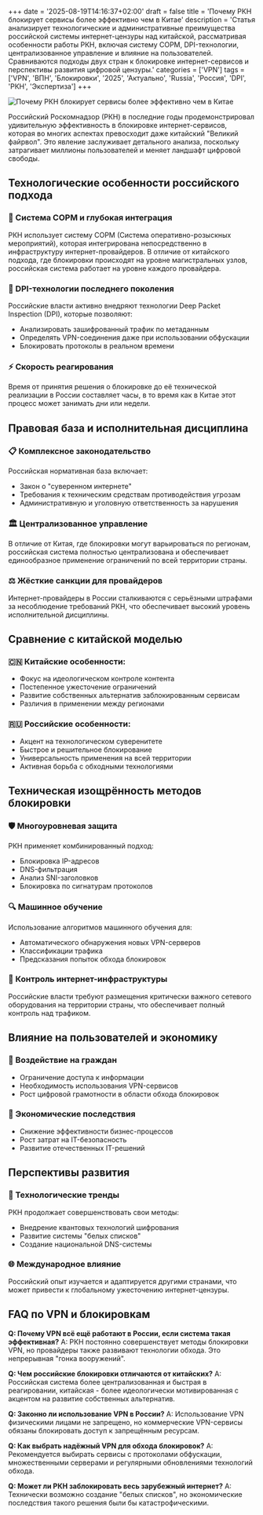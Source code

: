 +++
date = '2025-08-19T14:16:37+02:00'
draft = false
title = 'Почему РКН блокирует сервисы более эффективно чем в Китае'
description = 'Статья анализирует технологические и административные преимущества российской системы интернет-цензуры над китайской, рассматривая особенности работы РКН, включая систему СОРМ, DPI-технологии, централизованное управление и влияние на пользователей. Сравниваются подходы двух стран к блокировке интернет-сервисов и перспективы развития цифровой цензуры.'
categories = ['VPN']
tags = ['VPN', 'ВПН', 'Блокировки', '2025', 'Актуально', 'Russia', 'Россия', 'DPI', 'РКН', 'Экспертиза']
+++

![Почему РКН блокирует сервисы более эффективно чем в Китае](https://ladyfly-content.fra1.cdn.digitaloceanspaces.com/2BF206AE-DE49-4500-ACD5-730C9EE0E740.jpeg)

Российский Роскомнадзор (РКН) в последние годы продемонстрировал удивительную эффективность в блокировке интернет-сервисов, которая во многих аспектах превосходит даже китайский "Великий файрвол". Это явление заслуживает детального анализа, поскольку затрагивает миллионы пользователей и меняет ландшафт цифровой свободы.

## Технологические особенности российского подхода

### 🔧 Система СОРМ и глубокая интеграция
РКН использует систему СОРМ (Система оперативно-розыскных мероприятий), которая интегрирована непосредственно в инфраструктуру интернет-провайдеров. В отличие от китайского подхода, где блокировки происходят на уровне магистральных узлов, российская система работает на уровне каждого провайдера.

### 🎯 DPI-технологии последнего поколения
Российские власти активно внедряют технологии Deep Packet Inspection (DPI), которые позволяют:
- Анализировать зашифрованный трафик по метаданным
- Определять VPN-соединения даже при использовании обфускации
- Блокировать протоколы в реальном времени

### ⚡ Скорость реагирования
Время от принятия решения о блокировке до её технической реализации в России составляет часы, в то время как в Китае этот процесс может занимать дни или недели.

## Правовая база и исполнительная дисциплина

### 📋 Комплексное законодательство
Российская нормативная база включает:
- Закон о "суверенном интернете"
- Требования к техническим средствам противодействия угрозам
- Административную и уголовную ответственность за нарушения

### 🏛️ Централизованное управление
В отличие от Китая, где блокировки могут варьироваться по регионам, российская система полностью централизована и обеспечивает единообразное применение ограничений по всей территории страны.

### ⚖️ Жёсткие санкции для провайдеров
Интернет-провайдеры в России сталкиваются с серьёзными штрафами за несоблюдение требований РКН, что обеспечивает высокий уровень исполнительной дисциплины.

## Сравнение с китайской моделью

### 🇨🇳 Китайские особенности:
- Фокус на идеологическом контроле контента
- Постепенное ужесточение ограничений
- Развитие собственных альтернатив заблокированным сервисам
- Различия в применении между регионами

### 🇷🇺 Российские особенности:
- Акцент на технологическом суверенитете
- Быстрое и решительное блокирование
- Универсальность применения на всей территории
- Активная борьба с обходными технологиями

## Техническая изощрённость методов блокировки

### 🛡️ Многоуровневая защита
РКН применяет комбинированный подход:
- Блокировка IP-адресов
- DNS-фильтрация
- Анализ SNI-заголовков
- Блокировка по сигнатурам протоколов

### 🔍 Машинное обучение
Использование алгоритмов машинного обучения для:
- Автоматического обнаружения новых VPN-серверов
- Классификации трафика
- Предсказания попыток обхода блокировок

### 📡 Контроль интернет-инфраструктуры
Российские власти требуют размещения критически важного сетевого оборудования на территории страны, что обеспечивает полный контроль над трафиком.

## Влияние на пользователей и экономику

### 👥 Воздействие на граждан
- Ограничение доступа к информации
- Необходимость использования VPN-сервисов
- Рост цифровой грамотности в области обхода блокировок

### 💼 Экономические последствия
- Снижение эффективности бизнес-процессов
- Рост затрат на IT-безопасность
- Развитие отечественных IT-решений

## Перспективы развития

### 🚀 Технологические тренды
РКН продолжает совершенствовать свои методы:
- Внедрение квантовых технологий шифрования
- Развитие системы "белых списков"
- Создание национальной DNS-системы

### 🌐 Международное влияние
Российский опыт изучается и адаптируется другими странами, что может привести к глобальному ужесточению интернет-цензуры.

## FAQ по VPN и блокировкам

**Q: Почему VPN всё ещё работают в России, если система такая эффективная?**
A: РКН постоянно совершенствует методы блокировки VPN, но провайдеры также развивают технологии обхода. Это непрерывная "гонка вооружений".

**Q: Чем российские блокировки отличаются от китайских?**
A: Российская система более централизованная и быстрая в реагировании, китайская - более идеологически мотивированная с акцентом на развитие собственных альтернатив.

**Q: Законно ли использование VPN в России?**
A: Использование VPN физическими лицами не запрещено, но коммерческие VPN-сервисы обязаны блокировать доступ к запрещённым ресурсам.

**Q: Как выбрать надёжный VPN для обхода блокировок?**
A: Рекомендуется выбирать сервисы с протоколами обфускации, множественными серверами и регулярными обновлениями технологий обхода.

**Q: Может ли РКН заблокировать весь зарубежный интернет?**
A: Технически возможно создание "белых списков", но экономические последствия такого решения были бы катастрофическими.
